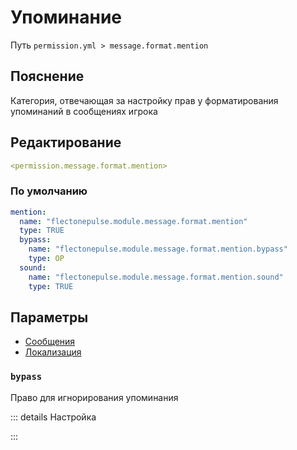 # Упоминание
Путь `permission.yml > message.format.mention`

## Пояснение
Категория, отвечающая за настройку прав у форматирования упоминаний в сообщениях игрока

## Редактирование
```yaml
<permission.message.format.mention>
```

### По умолчанию
```yaml
mention:
  name: "flectonepulse.module.message.format.mention"
  type: TRUE
  bypass:
    name: "flectonepulse.module.message.format.mention.bypass"
    type: OP
  sound:
    name: "flectonepulse.module.message.format.mention.sound"
    type: TRUE
```

## Параметры

- [Сообщения](/docs/message/format/mention/)
- [Локализация](/docs/localizations/ru_ru/message/format/mention/)

<!--@include: @/parts/permission/permissionTier3.md-->

### `bypass`

Право для игнорирования упоминания

::: details Настройка
<!--@include: @/parts/permission/permissionTier4.md-->
:::

<!--@include: @/parts/permission/sound.md-->

